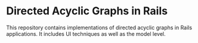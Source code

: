 # Directed Acyclic Graphs in Rails
This repository contains implementations of directed acyclic graphs in Rails applications. It includes UI techniques as well as the model level.
